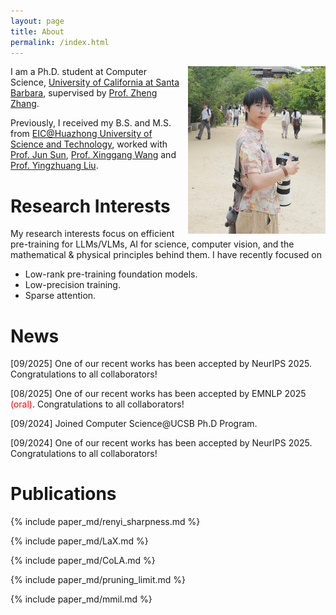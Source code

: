 ```yaml
---
layout: page
title: About
permalink: /index.html
---
```


<img style="float:right; padding-left:10px" src="images/icon.JPG" width="220" height="268">

I am a Ph.D. student at Computer Science, [University of California at Santa Barbara](https://www.cs.ucsb.edu/), supervised by [Prof. Zheng Zhang](https://web.ece.ucsb.edu/~zhengzhang/).

Previously, I received my B.S. and M.S. from [EIC@Huazhong University of Science and Technology](http://english.eic.hust.edu.cn/), worked with [Prof. Jun Sun](https://hust.teacher.360eol.com/teacherBasic/preview?teacherType=&teacherId=15979), [Prof. Xinggang Wang](https://xwcv.github.io/) and [Prof. Yingzhuang Liu](https://hust.teacher.360eol.com/teacherBasic/preview?teacherType=&teacherId=15939). 

# Research Interests

My research interests focus on efficient pre-training for LLMs/VLMs, AI for science, computer vision, and the mathematical & physical principles behind them. I have recently focused on

 - Low-rank pre-training foundation models.
 - Low-precision training.
 - Sparse attention.

# News 

[09/2025] One of our recent works has been accepted by NeurIPS 2025. Congratulations to all collaborators!

[08/2025] One of our recent works has been accepted by EMNLP 2025 <span style="color:red">(oral)</span>. Congratulations to all collaborators!

[09/2024] Joined Computer Science@UCSB Ph.D Program.

[09/2024] One of our recent works has been accepted by NeurIPS 2025. Congratulations to all collaborators!

# Publications

<!--<span class="badge">J</span> Journal <span class="badge">C</span> Conference <br>-->

{% include paper_md/renyi_sharpness.md %}

{% include paper_md/LaX.md %}

{% include paper_md/CoLA.md %}

{% include paper_md/pruning_limit.md %}

{% include paper_md/mmil.md %}

